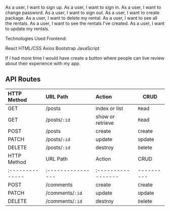 As a user, I want to sign up.
As a user, I want to sign in.
As a user, I want to change password.
As a user, I want to sign out.
As a user, I want to create package.
As a user, I want to delete my rental.
As a user, I want to see all the rentals.
As a user, I want to see the rentals I've created.
As a user, I want to update my rentals.

Technologies Used
Frontend:

React
HTML/CSS
Axios
Bootstrap
JavaScript


If I had more time I would have create a button where people can live review about their experience with my app.

## API Routes
| HTTP Method     | URL Path          | Action             | CRUD       |
| :-------------- | :---------------- | :----------------- | ---------- |
| GET             | /posts            | index or list      | `R`ead     |
| GET             | /posts/`:id`      | show or retrieve   | `R`ead     |
| POST            | /posts            | create             | `C`reate   |
| PATCH           | /posts/`:id`      | update             | `U`pdate   |
| DELETE          | /posts/`:id`      | destroy            | `D`elete   |
| HTTP Method     | URL Path          | Action             | CRUD       |
| :-------------- | :---------------- | :----------------- | ---------- |
| POST            | /comments         | create             | `C`reate   |
| PATCH           | /comments/`:id`   | update             | `U`pdate   |
| DELETE          | /comments/`:id`   | destroy            | `D`elete   |